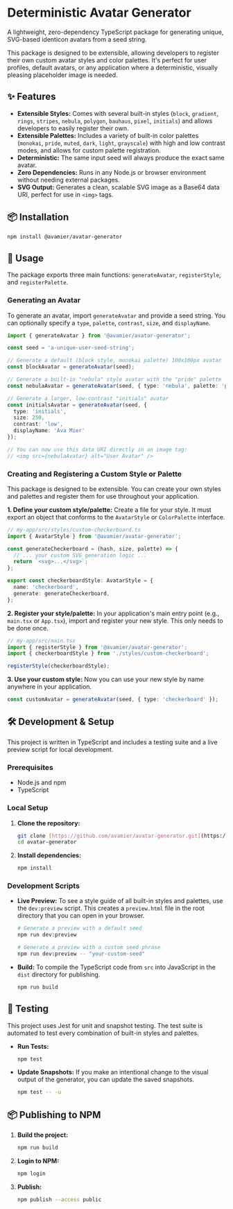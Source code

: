 # Deterministic Avatar Generator

A lightweight, zero-dependency TypeScript package for generating unique, SVG-based identicon avatars from a seed string.

This package is designed to be extensible, allowing developers to register their own custom avatar styles and color palettes. It's perfect for user profiles, default avatars, or any application where a deterministic, visually pleasing placeholder image is needed.

## ✨ Features

- **Extensible Styles:** Comes with several built-in styles (`block`, `gradient`, `rings`, `stripes`, `nebula`, `polygon`, `bauhaus`, `pixel`, `initials`) and allows developers to easily register their own.
- **Extensible Palettes:** Includes a variety of built-in color palettes (`monokai`, `pride`, `muted`, `dark`, `light`, `grayscale`) with high and low contrast modes, and allows for custom palette registration.
- **Deterministic:** The same input seed will always produce the exact same avatar.
- **Zero Dependencies:** Runs in any Node.js or browser environment without needing external packages.
- **SVG Output:** Generates a clean, scalable SVG image as a Base64 data URI, perfect for use in `<img>` tags.

## 📦 Installation

```bash
npm install @avamier/avatar-generator
````

## 🚀 Usage

The package exports three main functions: `generateAvatar`, `registerStyle`, and `registerPalette`.

### Generating an Avatar

To generate an avatar, import `generateAvatar` and provide a seed string. You can optionally specify a `type`, `palette`, `contrast`, `size`, and `displayName`.

```typescript
import { generateAvatar } from '@avamier/avatar-generator';

const seed = 'a-unique-user-seed-string';

// Generate a default (block style, monokai palette) 100x100px avatar
const blockAvatar = generateAvatar(seed);

// Generate a built-in "nebula" style avatar with the "pride" palette
const nebulaAvatar = generateAvatar(seed, { type: 'nebula', palette: 'pride' });

// Generate a larger, low-contrast "initials" avatar
const initialsAvatar = generateAvatar(seed, {
  type: 'initials',
  size: 250,
  contrast: 'low',
  displayName: 'Ava Mier'
});

// You can now use this data URI directly in an image tag:
// <img src={nebulaAvatar} alt="User Avatar" />
```

### Creating and Registering a Custom Style or Palette

This package is designed to be extensible. You can create your own styles and palettes and register them for use throughout your application.

**1. Define your custom style/palette:**
Create a file for your style. It must export an object that conforms to the `AvatarStyle` or `ColorPalette` interface.

```typescript
// my-app/src/styles/custom-checkerboard.ts
import { AvatarStyle } from '@avamier/avatar-generator';

const generateCheckerboard = (hash, size, palette) => {
  // ... your custom SVG generation logic ...
  return `<svg>...</svg>`;
};

export const checkerboardStyle: AvatarStyle = {
  name: 'checkerboard',
  generate: generateCheckerboard,
};
```

**2. Register your style/palette:**
In your application's main entry point (e.g., `main.tsx` or `App.tsx`), import and register your new style. This only needs to be done once.

```typescript
// my-app/src/main.tsx
import { registerStyle } from '@avamier/avatar-generator';
import { checkerboardStyle } from './styles/custom-checkerboard';

registerStyle(checkerboardStyle);
```

**3. Use your custom style:**
Now you can use your new style by name anywhere in your application.

```typescript
const customAvatar = generateAvatar(seed, { type: 'checkerboard' });
```

## 🛠️ Development & Setup

This project is written in TypeScript and includes a testing suite and a live preview script for local development.

### Prerequisites

  * Node.js and npm
  * TypeScript

### Local Setup

1.  **Clone the repository:**

    ```bash
    git clone [https://github.com/avamier/avatar-generator.git](https://github.com/avamier/avatar-generator.git)
    cd avatar-generator
    ```

2.  **Install dependencies:**

    ```bash
    npm install
    ```

### Development Scripts

  - **Live Preview:** To see a style guide of all built-in styles and palettes, use the `dev:preview` script. This creates a `preview.html` file in the root directory that you can open in your browser.

    ```bash
    # Generate a preview with a default seed
    npm run dev:preview

    # Generate a preview with a custom seed phrase
    npm run dev:preview -- "your-custom-seed"
    ```

  - **Build:** To compile the TypeScript code from `src` into JavaScript in the `dist` directory for publishing.

    ```bash
    npm run build
    ```

## 🧪 Testing

This project uses Jest for unit and snapshot testing. The test suite is automated to test every combination of built-in styles and palettes.

  - **Run Tests:**

    ```bash
    npm test
    ```

  - **Update Snapshots:** If you make an intentional change to the visual output of the generator, you can update the saved snapshots.

    ```bash
    npm test -- -u
    ```

## 📦 Publishing to NPM

1.  **Build the project:**

    ```bash
    npm run build
    ```

2.  **Login to NPM:**

    ```bash
    npm login
    ```

3.  **Publish:**

    ```bash
    npm publish --access public
    ```